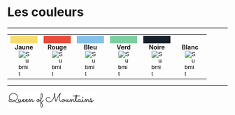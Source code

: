 

<script src="../js/myjs.js"></script>
# Les couleurs
***
 

<table cellspacing="0" cellpadding="0" border="0" >
<tr>
    <th>
     <div style="background: #F7DC6F; color: #F7DC6F;width:100%"> XXXXXX </div>
        Jaune
         <div><input type="image" src="../media/reproduce.png" style="width:25px;"  />
        </div>
    </th>
     <th>
     <div style="background: #E74C3C; color: #E74C3C;width:100%"> XXXXXX </div>
        Rouge
         <div><input type="image" src="../media/reproduce.png" style="width:25px;"  />
        </div>
    </th>
     <th>
     <div style="background:#85C1E9 ; color: #85C1E9 ;width:100%"> XXXXXX </div>
        Bleu
         <div><input type="image" src="../media/reproduce.png" style="width:25px;"  />
        </div>
    </th>
     <th>
     <div style="background:#7DCEA0  ; color: #7DCEA0  ;width:100%"> XXXXXX </div>
        Verd
         <div><input type="image" src="../media/reproduce.png" style="width:25px;"  />
        </div>
    </th>
      <th>
     <div style="background:#17202A   ; color: #17202A   ;width:100%"> XXXXXX </div>
        Noire
         <div><input type="image" src="../media/reproduce.png" style="width:25px;"  />
        </div>
    </th>
    <th>
     <div style="background:#FDFEFE   ; color: #FDFEFE   ;width:100%"> XXXXXX </div>
        Blanc
         <div><input type="image" src="../media/reproduce.png" style="width:25px;"  />
        </div>
    </th>
  </tr>
</table>

 

 
***
<img src="../media/sig2.PNG" style="width:200px;"/>
